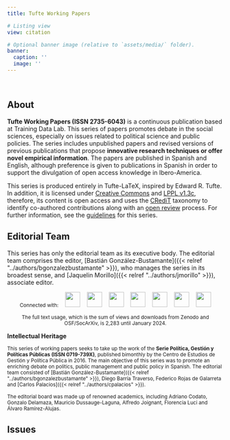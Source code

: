```yaml
---
title: Tufte Working Papers

# Listing view
view: citation

# Optional banner image (relative to `assets/media/` folder).
banner:
  caption: ''
  image: ''
---
```


<br>

<h2>About</h2>

**Tufte Working Papers (ISSN 2735-6043)** is a continuous publication based at Training Data Lab. This series of papers promotes debate in the social sciences, especially on issues related to political science and public policies. The series includes unpublished papers and revised versions of previous publications that propose **innovative research techniques or offer novel empirical information**. The papers are published in Spanish and English, although preference is given to publications in Spanish in order to support the divulgation of open access knowledge in Ibero-America.

This series is produced entirely in Tufte-LaTeX, inspired by Edward R. Tufte. In addition, it is licensed under [Creative Commons](https://github.com/training-datalab/tufte-working-papers/blob/master/LICENSE-CC.md) and [LPPL v1.3c](https://github.com/training-datalab/tufte-working-papers/blob/master/LICENSE-LPPL.md), therefore, its content is open access and uses the [CRediT](https://training-datalab.com/credit/) taxonomy to identify co-authored contributions along with an [open review](https://training-datalab.com/tufte-working-papers/open-review/) process. For further information, see the [guidelines](https://training-datalab.com/tufte-working-papers/guidelines/) for this series.

<h2>Editorial Team</h2>

This series has only the editorial team as its executive body. The editorial team comprises the editor, [Bastián González-Bustamante]({{< relref "../authors/bgonzalezbustamante" >}}), who manages the series in its broadest sense, and [Jaquelin Morillo]({{< relref "../authors/jmorillo" >}}), associate editor.

<p align = "center", class="powered-by">
  <small>Connected with:</small> &nbsp;&nbsp; <img src="/latindex.png" style="height: 35px; display:inline-block"> &nbsp;&nbsp <img src="/zenodo.png" style="height: 35px; display:inline-block"> &nbsp;&nbsp <img src="/openaire.jpg" style="height: 35px; display:inline-block"> &nbsp;&nbsp <img src="/socarxiv.jpg" style="height: 35px; display:inline-block"> &nbsp;&nbsp <img src="/orcid.png" style="height: 35px; display:inline-block"> &nbsp;&nbsp <img src="/cc.png" style="height: 35px; display:inline-block"> &nbsp;&nbsp <img src="/dora.png" style="height: 35px; display:inline-block">
</p>

<p align = "center"><small>The full text usage, which is the sum of views and downloads from Zenodo and OSF/SocArXiv, is 2,283 until January 2024.</small></p>

<strong>Intellectual Heritage</strong>

<small>This series of working papers seeks to take up the work of the **Serie Política, Gestión y Políticas Públicas (ISSN 0719-739X)**, published bimonthly by the Centro de Estudios de Gestión y Política Pública in 2016. The main objective of this series was to promote an enriching debate on politics, public management and public policy in Spanish. The editorial team consisted of [Bastián González-Bustamante]({{< relref "../authors/bgonzalezbustamante" >}}), Diego Barría Traverso, Federico Rojas de Galarreta and [Carlos Palacios]({{< relref "../authors/cpalacios" >}}).</small>

<small>The editorial board was made up of renowned academics, including Adriano Codato, Gonzalo Delamaza, Mauricio Dussauge-Laguna, Alfredo Joignant, Florencia Luci and Álvaro Ramírez-Alujas.</small>

<h2>Issues</h2>

<br>
